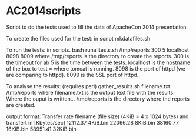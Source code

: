 AC2014scripts
=============

Script to do the tests used to fill the data of ApacheCon 2014 presentation.

To create the files used for the test: in script
mkdatafiles.sh

To run the tests: in scripts.
bash runalltests.sh /tmp/reports 300 5 localhost 8098 8009
where
/tmp/reports is the directory to create the reports.
300 is the timeout for ab
5 is the time between the tests.
localhost is the hostname of the box to test = where tomcat is running.
8098 is the port of httpd (we are comparing to httpd).
8099 is the SSL port of httpd.

To analyse the results: (requires perl)
gather_results.sh filename.txt /tmp/reports
where
filename.txt is the output text file with the results. Where the ouput is written...
/tmp/reports is the directory where the reports are created.

output format:
Transfer rate   filename (file size) (4KiB = 4 x 1024 bytes) and transfert in [Kbytes/sec]
12112.37        4KiB.bin
22066.28        8KiB.bin
38160.77        16KiB.bin
58951.41        32KiB.bin
